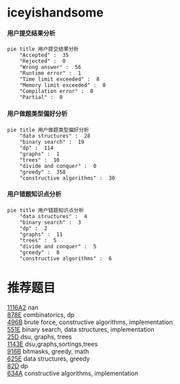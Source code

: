 # iceyishandsome

<!-- tabs:start -->



#### **用户提交结果分析**

```mermaid
pie title 用户提交结果分析
    "Accepted" :  35
    "Rejected" :  0
    "Wrong answer" :  56
    "Runtime error" :  1
    "Time limit exceeded" :  8
    "Memory limit exceeded" :  0
    "Compilation error" :  0
    "Partial" :  0
```

#### **用户做题类型偏好分析**

```mermaid
pie title 用户做题类型偏好分析
    "data structures" :  28
    "binary search" :  19
    "dp" :  114
    "graphs" :  1
    "trees" :  10
    "divide and conquer" :  0
    "greedy" :  358
    "constructive algorithms" :  30
```
#### **用户错题知识点分析**

```mermaid
pie title 用户错题知识点分析
    "data structures" :  4
    "binary search" :  3
    "dp" :  2
    "graphs" :  11
    "trees" :  5
    "divide and conquer" :  5
    "greedy" :  8
    "constructive algorithms" :  6
```



<!-- tabs:end -->
# 推荐题目
[1116A2](https://codeforces.com/contest/1116A/problem/2)		nan		  
[878E](https://codeforces.com/contest/878/problem/E)		combinatorics,
                        dp		  
[496B](https://codeforces.com/contest/496/problem/B)		brute force,
                        constructive algorithms,
                        implementation		  
[551E](https://codeforces.com/contest/551/problem/E)		binary search,
                        data structures,
                        implementation		  
[25D](https://codeforces.com/contest/25/problem/D)		dsu,
                        graphs,
                        trees		  
[1143E](https://codeforces.com/contest/1143/problem/E)		dsu,graphs,sortings,trees		  
[916B](https://codeforces.com/contest/916/problem/B)		bitmasks,
                        greedy,
                        math		  
[625E](https://codeforces.com/contest/625/problem/E)		data structures,
                        greedy		  
[82D](https://codeforces.com/contest/82/problem/D)		dp		  
[634A](https://codeforces.com/contest/634/problem/A)		constructive algorithms,
                        implementation		  
